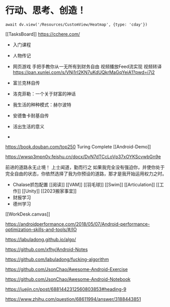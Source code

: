 # 行动、思考、创造！


```dataviewjs
await dv.view('/Resources/CustomView/Heatmap', {type: 'cday'})

```
[[TasksBoard]]
<https://cchere.com/>

- 入门课程
- 人物传记
- 网页游戏
手把手教你从一无所有到财务自由
视频播放Feed流实现
视频转译
https://pan.xunlei.com/s/VNj1rI2KN7uKdUQkrMaGqYeiA1?pwd=i7j2

- 富兰克林自传
- 洛克菲勒：一个关于财富的神话
- 我生活的种种模式：赫尔波特
- 安德鲁卡耐基自传
- 活出生活的意义
- 


<https://book.douban.com/top250>
Turing Complete
[[Android-Demo]]


<https://wwsp3mpn0v.feishu.cn/docx/DvN7dTCcLoVp37xOYKScvwbGn9e>

前进的道路永无止境！
上士闻道，勤而行之
如果我完全没有强迫你，并使你处于完全自由的状态，你依然选择了我为你预设的道路，那才是我开始运用权力之时。 ​​​

- Chalase抓包配置
[[阅读]]
[[VAM]]
[[羽毛球]]
[[Swim]]
[[Articulation]]
[[工作]]
[[Unity]]
[[2023搬家事宜]]
- 财报学习
- 德州学习

[[WorkDesk.canvas]]

<https://androidperformance.com/2018/05/07/Android-performance-optimization-skills-and-tools/#/IO>

<https://labuladong.github.io/algo/>

<https://github.com/xfhy/Android-Notes>

<https://github.com/labuladong/fucking-algorithm>

<https://github.com/JsonChao/Awesome-Android-Exercise>

<https://github.com/JsonChao/Awesome-Android-Notebook>

<https://juejin.cn/post/6881442312560803853#heading-9>


https://www.zhihu.com/question/68611994/answer/3188443851
